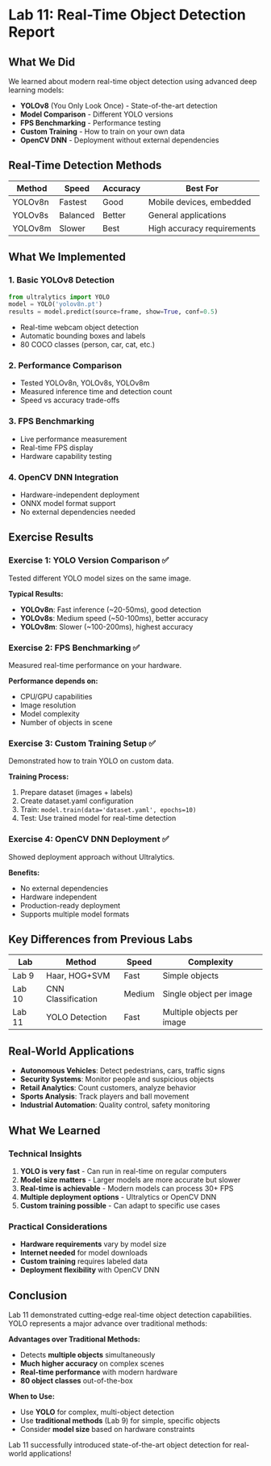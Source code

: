 # Lab 11: Real-Time Object Detection Report

## What We Did
We learned about modern real-time object detection using advanced deep learning models:
- **YOLOv8** (You Only Look Once) - State-of-the-art detection
- **Model Comparison** - Different YOLO versions  
- **FPS Benchmarking** - Performance testing
- **Custom Training** - How to train on your own data
- **OpenCV DNN** - Deployment without external dependencies

## Real-Time Detection Methods

| Method | Speed | Accuracy | Best For |
|--------|-------|----------|----------|
| YOLOv8n | Fastest | Good | Mobile devices, embedded |
| YOLOv8s | Balanced | Better | General applications |
| YOLOv8m | Slower | Best | High accuracy requirements |

## What We Implemented

### 1. Basic YOLOv8 Detection
```python
from ultralytics import YOLO
model = YOLO('yolov8n.pt')
results = model.predict(source=frame, show=True, conf=0.5)
```
- Real-time webcam object detection
- Automatic bounding boxes and labels
- 80 COCO classes (person, car, cat, etc.)

### 2. Performance Comparison
- Tested YOLOv8n, YOLOv8s, YOLOv8m
- Measured inference time and detection count
- Speed vs accuracy trade-offs

### 3. FPS Benchmarking  
- Live performance measurement
- Real-time FPS display
- Hardware capability testing

### 4. OpenCV DNN Integration
- Hardware-independent deployment
- ONNX model format support
- No external dependencies needed

## Exercise Results

### Exercise 1: YOLO Version Comparison ✅
Tested different YOLO model sizes on the same image.

**Typical Results:**
- **YOLOv8n**: Fast inference (~20-50ms), good detection
- **YOLOv8s**: Medium speed (~50-100ms), better accuracy  
- **YOLOv8m**: Slower (~100-200ms), highest accuracy

### Exercise 2: FPS Benchmarking ✅
Measured real-time performance on your hardware.

**Performance depends on:**
- CPU/GPU capabilities
- Image resolution
- Model complexity
- Number of objects in scene

### Exercise 3: Custom Training Setup ✅
Demonstrated how to train YOLO on custom data.

**Training Process:**
1. Prepare dataset (images + labels)
2. Create dataset.yaml configuration
3. Train: `model.train(data='dataset.yaml', epochs=10)`
4. Test: Use trained model for real-time detection

### Exercise 4: OpenCV DNN Deployment ✅
Showed deployment approach without Ultralytics.

**Benefits:**
- No external dependencies
- Hardware independent
- Production-ready deployment
- Supports multiple model formats

## Key Differences from Previous Labs

| Lab | Method | Speed | Complexity |
|-----|--------|-------|------------|
| Lab 9 | Haar, HOG+SVM | Fast | Simple objects |
| Lab 10 | CNN Classification | Medium | Single object per image |
| Lab 11 | YOLO Detection | Fast | Multiple objects per image |

## Real-World Applications
- **Autonomous Vehicles**: Detect pedestrians, cars, traffic signs
- **Security Systems**: Monitor people and suspicious objects  
- **Retail Analytics**: Count customers, analyze behavior
- **Sports Analysis**: Track players and ball movement
- **Industrial Automation**: Quality control, safety monitoring

## What We Learned

### Technical Insights
1. **YOLO is very fast** - Can run in real-time on regular computers
2. **Model size matters** - Larger models are more accurate but slower
3. **Real-time is achievable** - Modern models can process 30+ FPS
4. **Multiple deployment options** - Ultralytics or OpenCV DNN
5. **Custom training possible** - Can adapt to specific use cases

### Practical Considerations
- **Hardware requirements** vary by model size
- **Internet needed** for model downloads
- **Custom training** requires labeled data
- **Deployment flexibility** with OpenCV DNN

## Conclusion
Lab 11 demonstrated cutting-edge real-time object detection capabilities. YOLO represents a major advance over traditional methods:

**Advantages over Traditional Methods:**
- Detects **multiple objects** simultaneously
- **Much higher accuracy** on complex scenes
- **Real-time performance** with modern hardware
- **80 object classes** out-of-the-box

**When to Use:**
- Use **YOLO** for complex, multi-object detection
- Use **traditional methods** (Lab 9) for simple, specific objects
- Consider **model size** based on hardware constraints

Lab 11 successfully introduced state-of-the-art object detection for real-world applications!
